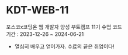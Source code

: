 # KDT-WEB-11
포스코x코딩온 웹 개발자 양성 부트캠프 11기 수업 코드
<br />
기간 : 2023-12-26 ~ 2024-06-21

- 열심히 배우고 얻어가자. 수료의 끝은 취업이다!
